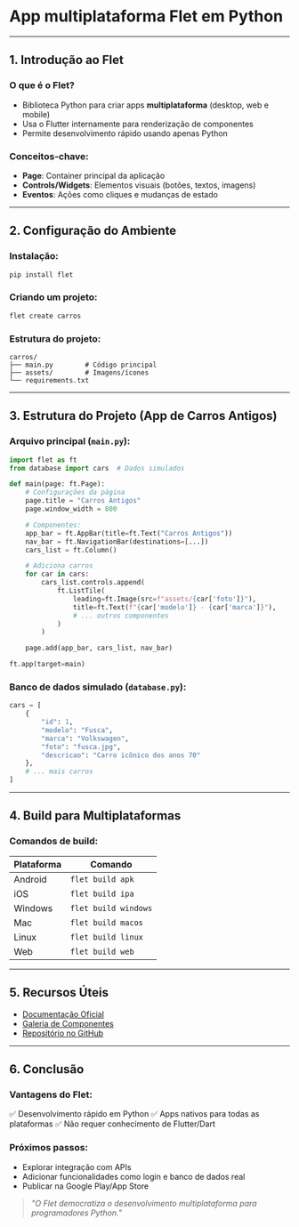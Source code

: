 # **App multiplataforma Flet em Python**

---

## **1. Introdução ao Flet**

### **O que é o Flet?**

- Biblioteca Python para criar apps **multiplataforma** (desktop, web e mobile)
- Usa o Flutter internamente para renderização de componentes
- Permite desenvolvimento rápido usando apenas Python

### **Conceitos-chave:**

- **Page**: Container principal da aplicação
- **Controls/Widgets**: Elementos visuais (botões, textos, imagens)
- **Eventos**: Ações como cliques e mudanças de estado

---

## **2. Configuração do Ambiente**

### **Instalação:**

```bash
pip install flet
```

### **Criando um projeto:**

```bash
flet create carros
```

### **Estrutura do projeto:**

```
carros/
├── main.py        # Código principal
├── assets/        # Imagens/ícones
└── requirements.txt
```

---

## **3. Estrutura do Projeto (App de Carros Antigos)**

### **Arquivo principal (`main.py`):**

```python
import flet as ft
from database import cars  # Dados simulados

def main(page: ft.Page):
    # Configurações da página
    page.title = "Carros Antigos"
    page.window_width = 800

    # Componentes:
    app_bar = ft.AppBar(title=ft.Text("Carros Antigos"))
    nav_bar = ft.NavigationBar(destinations=[...])
    cars_list = ft.Column()

    # Adiciona carros
    for car in cars:
        cars_list.controls.append(
            ft.ListTile(
                leading=ft.Image(src=f"assets/{car['foto']}"),
                title=ft.Text(f"{car['modelo']} - {car['marca']}"),
                # ... outros componentes
            )
        )

    page.add(app_bar, cars_list, nav_bar)

ft.app(target=main)
```

### **Banco de dados simulado (`database.py`):**

```python
cars = [
    {
        "id": 1,
        "modelo": "Fusca",
        "marca": "Volkswagen",
        "foto": "fusca.jpg",
        "descricao": "Carro icônico dos anos 70"
    },
    # ... mais carros
]
```

---

## **4. Build para Multiplataformas**

### **Comandos de build:**

| Plataforma | Comando              |
| ---------- | -------------------- |
| Android    | `flet build apk`     |
| iOS        | `flet build ipa`     |
| Windows    | `flet build windows` |
| Mac        | `flet build macos`   |
| Linux      | `flet build linux`   |
| Web        | `flet build web`     |

---

## **5. Recursos Úteis**

- [Documentação Oficial](https://flet.dev/docs)
- [Galeria de Componentes](https://flet.dev/docs/controls)
- [Repositório no GitHub](https://github.com/flet-dev/flet)

---

## **6. Conclusão**

### **Vantagens do Flet:**

✅ Desenvolvimento rápido em Python
✅ Apps nativos para todas as plataformas
✅ Não requer conhecimento de Flutter/Dart

### **Próximos passos:**

- Explorar integração com APIs
- Adicionar funcionalidades como login e banco de dados real
- Publicar na Google Play/App Store

> _"O Flet democratiza o desenvolvimento multiplataforma para programadores Python."_

